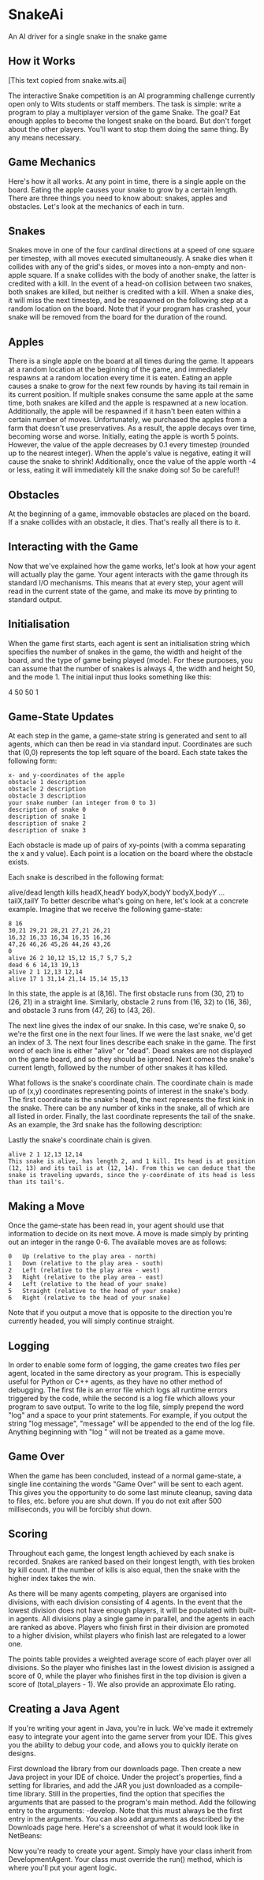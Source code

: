 # SnakeAi
An AI driver for a single snake in the snake game

## How it Works
[This text copied from snake.wits.ai]

The interactive Snake competition is an AI programming challenge currently open only to Wits students or staff members. The task is simple: write a program to play a multiplayer version of the game Snake. The goal? Eat enough apples to become the longest snake on the board. But don't forget about the other players. You'll want to stop them doing the same thing. By any means necessary.

## Game Mechanics

Here's how it all works. At any point in time, there is a single apple on the board. Eating the apple causes your snake to grow by a certain length. There are three things you need to know about: snakes, apples and obstacles. Let's look at the mechanics of each in turn.

## Snakes

Snakes move in one of the four cardinal directions at a speed of one square per timestep, with all moves executed simultaneously. A snake dies when it collides with any of the grid's sides, or moves into a non-empty and non-apple square. If a snake collides with the body of another snake, the latter is credited with a kill. In the event of a head-on collision between two snakes, both snakes are killed, but neither is credited with a kill. When a snake dies, it will miss the next timestep, and be respawned on the following step at a random location on the board. Note that if your program has crashed, your snake will be removed from the board for the duration of the round.

## Apples

There is a single apple on the board at all times during the game. It appears at a random location at the beginning of the game, and immediately respawns at a random location every time it is eaten. Eating an apple causes a snake to grow for the next few rounds by having its tail remain in its current position. If multiple snakes consume the same apple at the same time, both snakes are killed and the apple is respawned at a new location. Additionally, the apple will be respawned if it hasn't been eaten within a certain number of moves. Unfortunately, we purchased the apples from a farm that doesn't use preservatives. As a result, the apple decays over time, becoming worse and worse. Initially, eating the apple is worth 5 points. However, the value of the apple decreases by 0.1 every timestep (rounded up to the nearest integer). When the apple's value is negative, eating it will cause the snake to shrink! Additionally, once the value of the apple worth -4 or less, eating it will immediately kill the snake doing so! So be careful!!

## Obstacles

At the beginning of a game, immovable obstacles are placed on the board. If a snake collides with an obstacle, it dies. That's really all there is to it.

## Interacting with the Game

Now that we've explained how the game works, let's look at how your agent will actually play the game. Your agent interacts with the game through its standard I/O mechanisms. This means that at every step, your agent will read in the current state of the game, and make its move by printing to standard output.

## Initialisation

When the game first starts, each agent is sent an initialisation string which specifies the number of snakes in the game, the width and height of the board, and the type of game being played (mode). For these purposes, you can assume that the number of snakes is always 4, the width and height 50, and the mode 1. The initial input thus looks something like this:

4 50 50 1

## Game-State Updates

At each step in the game, a game-state string is generated and sent to all agents, which can then be read in via standard input. Coordinates are such that (0,0) represents the top left square of the board. Each state takes the following form:

```
x- and y-coordinates of the apple
obstacle 1 description
obstacle 2 description
obstacle 3 description
your snake number (an integer from 0 to 3)
description of snake 0
description of snake 1
description of snake 2
description of snake 3
```
Each obstacle is made up of pairs of xy-points (with a comma separating the x and y value). Each point is a location on the board where the obstacle exists.

Each snake is described in the following format:

alive/dead length kills headX,headY bodyX,bodyY bodyX,bodyY ... tailX,tailY
To better describe what's going on here, let's look at a concrete example. Imagine that we receive the following game-state:

```
8 16
30,21 29,21 28,21 27,21 26,21
16,32 16,33 16,34 16,35 16,36
47,26 46,26 45,26 44,26 43,26
0
alive 26 2 10,12 15,12 15,7 5,7 5,2
dead 6 6 14,13 19,13
alive 2 1 12,13 12,14
alive 17 1 31,14 21,14 15,14 15,13
```
In this state, the apple is at (8,16). The first obstacle runs from (30, 21) to (26, 21) in a straight line. Similarly, obstacle 2 runs from (16, 32) to (16, 36), and obstacle 3 runs from (47, 26) to (43, 26).

The next line gives the index of our snake. In this case, we're snake 0, so we're the first one in the next four lines. If we were the last snake, we'd get an index of 3. The next four lines describe each snake in the game. The first word of each line is either "alive" or "dead". Dead snakes are not displayed on the game board, and so they should be ignored. Next comes the snake's current length, followed by the number of other snakes it has killed.

What follows is the snake's coordinate chain. The coordinate chain is made up of (x,y) coordinates representing points of interest in the snake's body. The first coordinate is the snake's head, the next represents the first kink in the snake. There can be any number of kinks in the snake, all of which are all listed in order. Finally, the last coordinate represents the tail of the snake. As an example, the 3rd snake has the following description:

Lastly the snake's coordinate chain is given.
```
alive 2 1 12,13 12,14
This snake is alive, has length 2, and 1 kill. Its head is at position (12, 13) and its tail is at (12, 14). From this we can deduce that the snake is traveling upwards, since the y-coordinate of its head is less than its tail's.
```
## Making a Move

Once the game-state has been read in, your agent should use that information to decide on its next move. A move is made simply by printing out an integer in the range 0-6. The available moves are as follows:

```
0	Up (relative to the play area - north)
1	Down (relative to the play area - south)
2	Left (relative to the play area - west)
3	Right (relative to the play area - east)
4	Left (relative to the head of your snake)
5	Straight (relative to the head of your snake)
6	Right (relative to the head of your snake)
```
Note that if you output a move that is opposite to the direction you're currently headed, you will simply continue straight.

## Logging

In order to enable some form of logging, the game creates two files per agent, located in the same directory as your program. This is especially useful for Python or C++ agents, as they have no other method of debugging. The first file is an error file which logs all runtime errors triggered by the code, while the second is a log file which allows your program to save output. To write to the log file, simply prepend the word "log" and a space to your print statements. For example, if you output the string "log message", "message" will be appended to the end of the log file. Anything beginning with "log " will not be treated as a game move.

## Game Over

When the game has been concluded, instead of a normal game-state, a single line containing the words "Game Over" will be sent to each agent. This gives you the opportunity to do some last minute cleanup, saving data to files, etc. before you are shut down. If you do not exit after 500 milliseconds, you will be forcibly shut down.

## Scoring

Throughout each game, the longest length achieved by each snake is recorded. Snakes are ranked based on their longest length, with ties broken by kill count. If the number of kills is also equal, then the snake with the higher index takes the win.

As there will be many agents competing, players are organised into divisions, with each division consisting of 4 agents. In the event that the lowest division does not have enough players, it will be populated with built-in agents. All divisions play a single game in parallel, and the agents in each are ranked as above. Players who finish first in their division are promoted to a higher division, whilst players who finish last are relegated to a lower one.

The points table provides a weighted average score of each player over all divisions. So the player who finishes last in the lowest division is assigned a score of 0, while the player who finishes first in the top division is given a score of (total_players - 1). We also provide an approximate Elo rating.

## Creating a Java Agent

If you're writing your agent in Java, you're in luck. We've made it extremely easy to integrate your agent into the game server from your IDE. This gives you the ability to debug your code, and allows you to quickly iterate on designs.

First download the library from our downloads page. Then create a new Java project in your IDE of choice. Under the project's properties, find a setting for libraries, and add the JAR you just downloaded as a compile-time library. Still in the properties, find the option that specifies the arguments that are passed to the program's main method. Add the following entry to the arguments: -develop. Note that this must always be the first entry in the arguments. You can also add arguments as described by the Downloads page here. Here's a screenshot of what it would look like in NetBeans:

 
Now you're ready to create your agent. Simply have your class inherit from DevelopmentAgent. Your class must override the run() method, which is where you'll put your agent logic.
